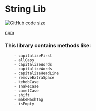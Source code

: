 # String Lib
![GitHub code size](https://img.shields.io/github/languages/code-size/rediet8abere/src-prob)


[npm](https://www.npmjs.com/~redifew)


### This library contains methods like:
        - capitalizeFirst
        - allCaps
        - capitalizeWords
        - capitalizeWords
        - capitalizeHeadLine
        - removeExtraSpace
        - kebobCase
        - snakeCase
        - camelCase
        - shift
        - makeHashTag
        - isEmpty
